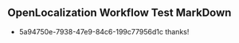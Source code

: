 ## OpenLocalization Workflow Test MarkDown
* 5a94750e-7938-47e9-84c6-199c77956d1c thanks!

<!--HONumber=Aug16_HO5-->


